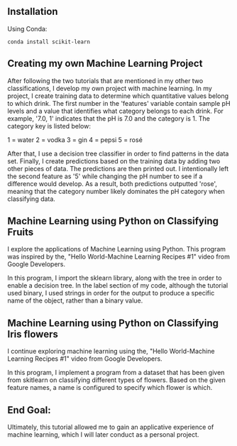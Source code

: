 Installation
---
Using Conda:
```
conda install scikit-learn
```

Creating my own Machine Learning Project
---
After following the two tutorials that are mentioned in my other two classifications, I develop my own project with machine learning. In my project, I create training data to determine which quantitative values belong to which drink. The first number in the 'features' variable contain sample pH levels and a value that identifies what category belongs to each drink. For example, '7.0, 1' indicates that the pH is 7.0 and the category is 1. The category key is listed below:

1 = water
2 = vodka
3 = gin
4 = pepsi
5 = rosé

After that, I use a decision tree classifier in order to find patterns in the data set. Finally, I create predictions based on the training data by adding two other pieces of data. The predictions are then printed out. I intentionally left the second feature as '5' while changing the pH number to see if a difference would develop. As a result, both predictions outputted 'rose', meaning that the category number likely dominates the pH category when classifying data.

Machine Learning using Python on Classifying Fruits
---
I explore the applications of Machine Learning using Python. This program was inspired by the, "Hello World-Machine Learning Recipes #1" video from Google Developers.

In this program, I import the sklearn library, along with the tree in order to enable a decision tree. In the label section of my code, although the tutorial used binary, I used strings in order for the output to produce a specific name of the object, rather than a binary value.

Machine Learning using Python on Classifying Iris flowers
---
I continue exploring machine learning using the, "Hello World-Machine Learning Recipes #1" video from Google Developers.

In this program, I implement a program from a dataset that has been given from skitlearn on classifying different types of flowers. Based on the given feature names, a name is configured to specify which flower is which. 

End Goal:
---
Ultimately, this tutorial allowed me to gain an applicative experience of machine learning, which I will later conduct as a personal project. 
